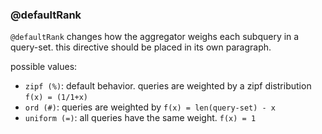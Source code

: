 ### @defaultRank

`@defaultRank` changes how the aggregator weighs each subquery in a query-set.
this directive should be placed in its own paragraph.

possible values:
- `zipf (%)`: default behavior. queries are weighted by a zipf distribution `f(x) = (1/1+x)`
- `ord (#)`: queries are weighted by `f(x) = len(query-set) - x`
- `uniform (=)`: all queries have the same weight. `f(x) = 1`

